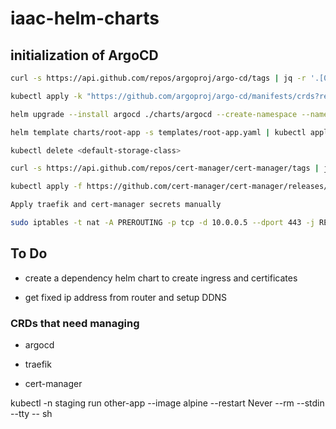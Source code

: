# iaac-helm-charts

## initialization of ArgoCD

```sh
curl -s https://api.github.com/repos/argoproj/argo-cd/tags | jq -r '.[0].name'

kubectl apply -k "https://github.com/argoproj/argo-cd/manifests/crds?ref=<appVersion>"

helm upgrade --install argocd ./charts/argocd --create-namespace --namespace argocd

helm template charts/root-app -s templates/root-app.yaml | kubectl apply -f -

kubectl delete <default-storage-class>

curl -s https://api.github.com/repos/cert-manager/cert-manager/tags | jq -r '.[0].name'

kubectl apply -f https://github.com/cert-manager/cert-manager/releases/download/<appVersion>/cert-manager.crds.yaml

Apply traefik and cert-manager secrets manually

sudo iptables -t nat -A PREROUTING -p tcp -d 10.0.0.5 --dport 443 -j REDIRECT --to-port 30443
```

## To Do

- create a dependency helm chart to create ingress and certificates

- get fixed ip address from router and setup DDNS

### CRDs that need managing

- argocd

- traefik

- cert-manager

kubectl -n staging run other-app --image alpine --restart Never --rm --stdin --tty -- sh
